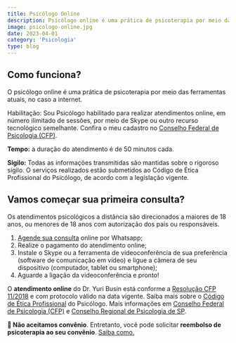 ```yaml
---
title: Psicólogo Online
description: Psicólogo online é uma prática de psicoterapia por meio das ferramentas atuais, no caso a internet.
image: psicologo-online.jpg
date: 2023-04-01
category: 'Psicologia'
type: blog
---
```


## Como funciona?

O psicólogo online é uma prática de psicoterapia por meio das ferramentas atuais, no caso a internet.

Habilitação: Sou Psicólogo habilitado para realizar atendimentos online, em número ilimitado de sessões, por meio de Skype ou outro recurso tecnológico semelhante. Confira o meu cadastro no [Conselho Federal de Psicologia (CFP)](https://e-psi.cfp.org.br/cadastro/2018-yuri-busin/).

**Tempo:** a duração do atendimento é de 50 minutos cada.

**Sigilo:** Todas as informações transmitidas são mantidas sobre o rigoroso sigilo. O serviços realizados estão submetidos ao Código de Ética Profissional do Psicólogo, de acordo com a legislação vigente.

## Vamos começar sua primeira consulta?

Os atendimentos psicológicos a distância são direcionados a maiores de 18 anos, ou menores de 18 anos com autorização dos pais ou responsáveis.

1. [Agende sua consulta](https://wa.me/5511999646940) online por Whatsapp;
2. Realize o pagamento do atendimento online;
3. Instale o Skype ou a ferramenta de videoconferência de sua preferência (software de comunicação em vídeo) e ligue a câmera de seu dispositivo (computador, tablet ou smartphone);
4. Aguarde a ligação da videoconferência e pronto!

O **atendimento online** do Dr. Yuri Busin está conforme a [Resolução CFP 11/2018](https://site.cfp.org.br/wp-content/uploads/2018/05/RESOLU%C3%87%C3%83O-N%C2%BA-11-DE-11-DE-MAIO-DE-2018.pdf) e com protocolo válido na data vigente. Saiba mais sobre o [Código de Ética Profissional](https://site.cfp.org.br/wp-content/uploads/2012/07/codigo_etica.pdf) do Psicólogo. Mais informações em [Conselho Federal de Psicologia (CFP)](https://site.cfp.org.br/) e [Conselho Regional de Psicologia de SP](https://crpsp.org/site/).

**🔴 Não aceitamos convênio**. Entretanto, você pode solicitar **reembolso de psicoterapia ao seu convênio**. [Saiba como.](/como-solicitar-seu-reembolso-de-terapia/)
